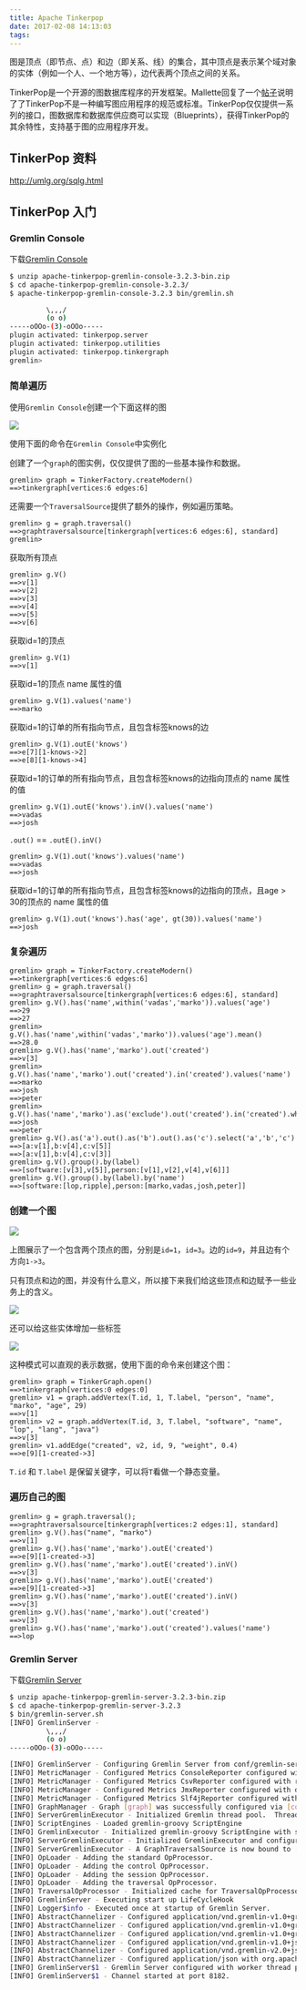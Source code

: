 ```yaml
---
title: Apache Tinkerpop
date: 2017-02-08 14:13:03
tags:
---
```


图是顶点（即节点、点）和边（即关系、线）的集合，其中顶点是表示某个域对象的实体（例如一个人、一个地方等），边代表两个顶点之间的关系。

TinkerPop是一个开源的图数据库程序的开发框架。Mallette回复了一个[帖子](http://stackoverflow.com/questions/20522547/what-is-tinkerpop)说明了了TinkerPop不是一种编写图应用程序的规范或标准。TinkerPop仅仅提供一系列的接口，图数据库和数据库供应商可以实现（Blueprints），获得TinkerPop的其余特性，支持基于图的应用程序开发。


## TinkerPop 资料

http://umlg.org/sqlg.html

## TinkerPop 入门

### Gremlin Console

下载[Gremlin Console](https://www.apache.org/dyn/closer.lua/tinkerpop/3.2.3/apache-tinkerpop-gremlin-console-3.2.3-bin.zip)

```bash
$ unzip apache-tinkerpop-gremlin-console-3.2.3-bin.zip
$ cd apache-tinkerpop-gremlin-console-3.2.3/
$ apache-tinkerpop-gremlin-console-3.2.3 bin/gremlin.sh

         \,,,/
         (o o)
-----oOOo-(3)-oOOo-----
plugin activated: tinkerpop.server
plugin activated: tinkerpop.utilities
plugin activated: tinkerpop.tinkergraph
gremlin>
```

### 简单遍历

使用`Gremlin Console`创建一个下面这样的图

![](/images/tinkerpop-modern.png)

使用下面的命令在`Gremlin Console`中实例化

创建了一个`graph`的图实例，仅仅提供了图的一些基本操作和数据。

```gremlin
gremlin> graph = TinkerFactory.createModern()
==>tinkergraph[vertices:6 edges:6]
```

还需要一个`TraversalSource`提供了额外的操作，例如遍历策略。

```gremlin
gremlin> g = graph.traversal()
==>graphtraversalsource[tinkergraph[vertices:6 edges:6], standard]
gremlin>
```

获取所有顶点

```gremlin
gremlin> g.V()
==>v[1]
==>v[2]
==>v[3]
==>v[4]
==>v[5]
==>v[6]
```

获取id=1的顶点

```gremlin
gremlin> g.V(1)
==>v[1]
```

获取id=1的顶点 name 属性的值

```gremlin
gremlin> g.V(1).values('name')
==>marko
```

获取id=1的订单的所有指向节点，且包含标签knows的边

```gremlin
gremlin> g.V(1).outE('knows')
==>e[7][1-knows->2]
==>e[8][1-knows->4]
```

获取id=1的订单的所有指向节点，且包含标签knows的边指向顶点的 name 属性的值

```gremlin
gremlin> g.V(1).outE('knows').inV().values('name')
==>vadas
==>josh
```

`.out()` == `.outE().inV()`

```gremlin
gremlin> g.V(1).out('knows').values('name')
==>vadas
==>josh
```

获取id=1的订单的所有指向节点，且包含标签knows的边指向的顶点，且age > 30的顶点的 name 属性的值

```gremlin
gremlin> g.V(1).out('knows').has('age', gt(30)).values('name')
==>josh
```

### 复杂遍历

```gremlin
gremlin> graph = TinkerFactory.createModern()
==>tinkergraph[vertices:6 edges:6]
gremlin> g = graph.traversal()
==>graphtraversalsource[tinkergraph[vertices:6 edges:6], standard]
gremlin> g.V().has('name',within('vadas','marko')).values('age')
==>29
==>27
gremlin> g.V().has('name',within('vadas','marko')).values('age').mean()
==>28.0
gremlin> g.V().has('name','marko').out('created')
==>v[3]
gremlin> g.V().has('name','marko').out('created').in('created').values('name')
==>marko
==>josh
==>peter
gremlin> g.V().has('name','marko').as('exclude').out('created').in('created').where(neq('exclude')).values('name')
==>josh
==>peter
gremlin> g.V().as('a').out().as('b').out().as('c').select('a','b','c')
==>[a:v[1],b:v[4],c:v[5]]
==>[a:v[1],b:v[4],c:v[3]]
gremlin> g.V().group().by(label)
==>[software:[v[3],v[5]],person:[v[1],v[2],v[4],v[6]]]
gremlin> g.V().group().by(label).by('name')
==>[software:[lop,ripple],person:[marko,vadas,josh,peter]]
```


### 创建一个图

![](/images/modern-edge-1-to-3-1.png)

上图展示了一个包含两个顶点的图，分别是`id=1`，`id=3`。边的`id=9`，并且边有个方向`1->3`。

只有顶点和边的图，并没有什么意义，所以接下来我们给这些顶点和边赋予一些业务上的含义。

![](/images/modern-edge-1-to-3-2.png)

还可以给这些实体增加一些标签

![](/images/modern-edge-1-to-3-3.png)

这种模式可以直观的表示数据，使用下面的命令来创建这个图：

```gremlin
gremlin> graph = TinkerGraph.open()
==>tinkergraph[vertices:0 edges:0]
gremlin> v1 = graph.addVertex(T.id, 1, T.label, "person", "name", "marko", "age", 29)
==>v[1]
gremlin> v2 = graph.addVertex(T.id, 3, T.label, "software", "name", "lop", "lang", "java")
==>v[3]
gremlin> v1.addEdge("created", v2, id, 9, "weight", 0.4)
==>e[9][1-created->3]
```

`T.id` 和 `T.label` 是保留关键字，可以将`T`看做一个静态变量。

### 遍历自己的图

```gremlin
gremlin> g = graph.traversal();
==>graphtraversalsource[tinkergraph[vertices:2 edges:1], standard]
gremlin> g.V().has("name", "marko")
==>v[1]
gremlin> g.V().has('name','marko').outE('created')
==>e[9][1-created->3]
gremlin> g.V().has('name','marko').outE('created').inV()
==>v[3]
gremlin> g.V().has('name','marko').outE('created')
==>e[9][1-created->3]
gremlin> g.V().has('name','marko').outE('created').inV()
==>v[3]
gremlin> g.V().has('name','marko').out('created')
==>v[3]
gremlin> g.V().has('name','marko').out('created').values('name')
==>lop
```

### Gremlin Server

下载[Gremlin Server](https://www.apache.org/dyn/closer.lua/tinkerpop/3.2.3/apache-tinkerpop-gremlin-server-3.2.3-bin.zip)

```bash
$ unzip apache-tinkerpop-gremlin-server-3.2.3-bin.zip
$ cd apache-tinkerpop-gremlin-server-3.2.3
$ bin/gremlin-server.sh
[INFO] GremlinServer -
         \,,,/
         (o o)
-----oOOo-(3)-oOOo-----

[INFO] GremlinServer - Configuring Gremlin Server from conf/gremlin-server.yaml
[INFO] MetricManager - Configured Metrics ConsoleReporter configured with report interval=180000ms
[INFO] MetricManager - Configured Metrics CsvReporter configured with report interval=180000ms to fileName=/tmp/gremlin-server-metrics.csv
[INFO] MetricManager - Configured Metrics JmxReporter configured with domain= and agentId=
[INFO] MetricManager - Configured Metrics Slf4jReporter configured with interval=180000ms and loggerName=org.apache.tinkerpop.gremlin.server.Settings$Slf4jReporterMetrics
[INFO] GraphManager - Graph [graph] was successfully configured via [conf/tinkergraph-empty.properties].
[INFO] ServerGremlinExecutor - Initialized Gremlin thread pool.  Threads in pool named with pattern gremlin-*
[INFO] ScriptEngines - Loaded gremlin-groovy ScriptEngine
[INFO] GremlinExecutor - Initialized gremlin-groovy ScriptEngine with scripts/empty-sample.groovy
[INFO] ServerGremlinExecutor - Initialized GremlinExecutor and configured ScriptEngines.
[INFO] ServerGremlinExecutor - A GraphTraversalSource is now bound to [g] with graphtraversalsource[tinkergraph[vertices:0 edges:0], standard]
[INFO] OpLoader - Adding the standard OpProcessor.
[INFO] OpLoader - Adding the control OpProcessor.
[INFO] OpLoader - Adding the session OpProcessor.
[INFO] OpLoader - Adding the traversal OpProcessor.
[INFO] TraversalOpProcessor - Initialized cache for TraversalOpProcessor with size 1000 and expiration time of 600000 ms
[INFO] GremlinServer - Executing start up LifeCycleHook
[INFO] Logger$info - Executed once at startup of Gremlin Server.
[INFO] AbstractChannelizer - Configured application/vnd.gremlin-v1.0+gryo with org.apache.tinkerpop.gremlin.driver.ser.GryoMessageSerializerV1d0
[INFO] AbstractChannelizer - Configured application/vnd.gremlin-v1.0+gryo-lite with org.apache.tinkerpop.gremlin.driver.ser.GryoLiteMessageSerializerV1d0
[INFO] AbstractChannelizer - Configured application/vnd.gremlin-v1.0+gryo-stringd with org.apache.tinkerpop.gremlin.driver.ser.GryoMessageSerializerV1d0
[INFO] AbstractChannelizer - Configured application/vnd.gremlin-v1.0+json with org.apache.tinkerpop.gremlin.driver.ser.GraphSONMessageSerializerGremlinV1d0
[INFO] AbstractChannelizer - Configured application/vnd.gremlin-v2.0+json with org.apache.tinkerpop.gremlin.driver.ser.GraphSONMessageSerializerGremlinV2d0
[INFO] AbstractChannelizer - Configured application/json with org.apache.tinkerpop.gremlin.driver.ser.GraphSONMessageSerializerV1d0
[INFO] GremlinServer$1 - Gremlin Server configured with worker thread pool of 1, gremlin pool of 4 and boss thread pool of 1.
[INFO] GremlinServer$1 - Channel started at port 8182.
```

